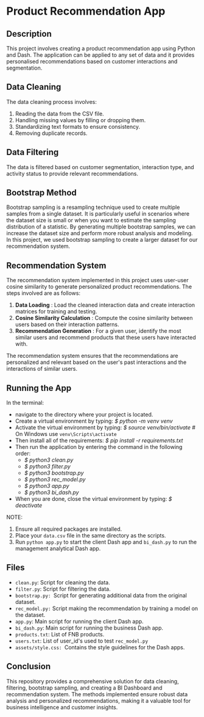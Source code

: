 # Product Recommendation App

## Description

This project involves creating a product recommendation app using Python and Dash. The application can be applied to any set of data and it provides personalised recommendations based on customer interactions and segmentation.

## Data Cleaning

The data cleaning process involves:

1. Reading the data from the CSV file.
2. Handling missing values by filling or dropping them.
3. Standardizing text formats to ensure consistency.
4. Removing duplicate records.

## Data Filtering

The data is filtered based on customer segmentation, interaction type, and activity status to provide relevant recommendations.

## Bootstrap Method

Bootstrap sampling is a resampling technique used to create multiple samples from a single dataset. It is particularly useful in scenarios where the dataset size is small or when you want to estimate the sampling distribution of a statistic. By generating multiple bootstrap samples, we can increase the dataset size and perform more robust analysis and modeling. In this project, we used bootstrap sampling to create a larger dataset for our recommendation system.

## Recommendation System

The recommendation system implemented in this project uses user-user cosine similarity to generate personalized product recommendations. The steps involved are as follows:

1. **Data Loading** : Load the cleaned interaction data and create interaction matrices for training and testing.
2. **Cosine Similarity Calculation** : Compute the cosine similarity between users based on their interaction patterns.
3. **Recommendation Generation** : For a given user, identify the most similar users and recommend products that these users have interacted with.

The recommendation system ensures that the recommendations are personalized and relevant based on the user's past interactions and the interactions of similar users.

## Running the App

In the terminal:

* navigate to the directory where your project is located.
* Create a virtual environment by typing: *$ python -m venv venv*
* Activate the virtual environment by typing: *$ source venv/bin/activate*  # On Windows use `venv\Scripts\activate`
* Then install all of the requirements: *$ pip install -r requirements.txt*
* Then run the application by entering the command in the following order:
  * *$ python3 clean.py*
  * *$ python3 filter.py*
  * *$ python3 bootstrap.py*
  * *$ python3 rec_model.py*
  * *$ python3 app.py*
  * *$ python3 bi_dash.py*
* When you are done, close the virtual environment by typing: *$ deactivate*

NOTE:

1. Ensure all required packages are installed.
2. Place your `data.csv` file in the same directory as the scripts.
3. Run `python app.py` to start the client Dash app and `bi_dash.py` to run the management analytical Dash app.

## Files

- `clean.py`: Script for cleaning the data.
- `filter.py`: Script for filtering the data.
- `bootstrap.py: `Script for generating additional data from the original dataset.
- `rec_model.py:` Script making the recommendation by training a model on the dataset.
- `app.py`: Main script for running the client Dash app.
- `bi_dash.py`: Main script for running the business Dash app.
- `products.txt`: List of FNB products.
- `users.txt`: List of user_id's used to test `rec_model.py`
- `assets/style.css: `Contains the style guidelines for the Dash apps.

## Conclusion

This repository provides a comprehensive solution for data cleaning, filtering, bootstrap sampling, and creating a BI Dashboard and recommendation system. The methods implemented ensure robust data analysis and personalized recommendations, making it a valuable tool for business intelligence and customer insights.
